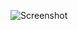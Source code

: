 ![Screenshot](https://raw.githubusercontent.com/Cryakl/Ultimate-RAT-Collection/refs/heads/main/UnknownRat/Screenshot.png)
